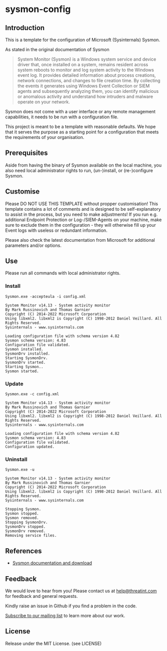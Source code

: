 # sysmon-config

## Introduction 
This is a template for the configuration of Microsoft (Sysinternals) Sysmon.

As stated in the original documentation of Sysmon
> System Monitor (Sysmon) is a Windows system service and device driver that, once installed on a system, remains resident across system reboots to monitor and log system activity to the Windows event log. It provides detailed information about process creations, network connections, and changes to file creation time. By collecting the events it generates using Windows Event Collection or SIEM agents and subsequently analyzing them, you can identify malicious or anomalous activity and understand how intruders and malware operate on your network.

Sysmon does not come with a user interface or any remote management capabilities, it needs to be run with a configuration file.

This project is meant to be a template with reasonable defaults. We hope that it serves the purpose as a starting point for a configuration that meets the requirements of your organisation. 

## Prerequisites
Aside from having the binary of Sysmon available on the local machine, you also need local administrator rights to run, (un-)install, or (re-)configure Sysmon.

## Customise
Please DO NOT USE THIS TEMPLATE without propper customisation! This template contains a lot of comments and is designed to be self-explanatory to assist in the process, but you need to make adjustments! If you run e.g. additional Endpoint Protection or Log-/SIEM-Agents on your machine, make sure to exclude them in the configuration - they will otherwise fill up your Event logs with useless or redundant information.

Please also check the latest documentation from Microsoft for additional parameters and/or options. 

## Use
Please run all commands with local administrator rights.

### Install
```
Sysmon.exe -accepteula -i config.xml
```

```
System Monitor v14.13 - System activity monitor
By Mark Russinovich and Thomas Garnier
Copyright (C) 2014-2022 Microsoft Corporation
Using libxml2. libxml2 is Copyright (C) 1998-2012 Daniel Veillard. All Rights Reserved.
Sysinternals - www.sysinternals.com

Loading configuration file with schema version 4.82
Sysmon schema version: 4.83
Configuration file validated.
Sysmon installed.
SysmonDrv installed.
Starting SysmonDrv.
SysmonDrv started.
Starting Sysmon..
Sysmon started.
```

### Update
```
Sysmon.exe -c config.xml
```

```
System Monitor v14.13 - System activity monitor
By Mark Russinovich and Thomas Garnier
Copyright (C) 2014-2022 Microsoft Corporation
Using libxml2. libxml2 is Copyright (C) 1998-2012 Daniel Veillard. All Rights Reserved.
Sysinternals - www.sysinternals.com

Loading configuration file with schema version 4.82
Sysmon schema version: 4.83
Configuration file validated.
Configuration updated.
```

### Uninstall
```
Sysmon.exe -u
```

```
System Monitor v14.13 - System activity monitor
By Mark Russinovich and Thomas Garnier
Copyright (C) 2014-2022 Microsoft Corporation
Using libxml2. libxml2 is Copyright (C) 1998-2012 Daniel Veillard. All Rights Reserved.
Sysinternals - www.sysinternals.com

Stopping Sysmon.
Sysmon stopped.
Sysmon removed.
Stopping SysmonDrv.
SysmonDrv stopped.
SysmonDrv removed.
Removing service files.
```

## References
- [Sysmon documentation and download](https://docs.microsoft.com/en-us/sysinternals/downloads/sysmon)

## Feedback
We would love to hear from you! Please contact us at [help@threatint.com](mailto:help@threatint.com) for feedback and general requests.

Kindly raise an issue in Github if you find a problem in the code.

[Subscribe to our mailing list](https://newsletter.threatint.com/subscription?f=NiRp2763y19cplj796wGLZKeWSkrkkO8stBCsNbHL668BFHW478DRGNlNBXJZtV3rzH1DzWbtP8jGAJ4WDHmRPkw) to learn more about our work.

## License
Release under the MIT License. (see LICENSE)